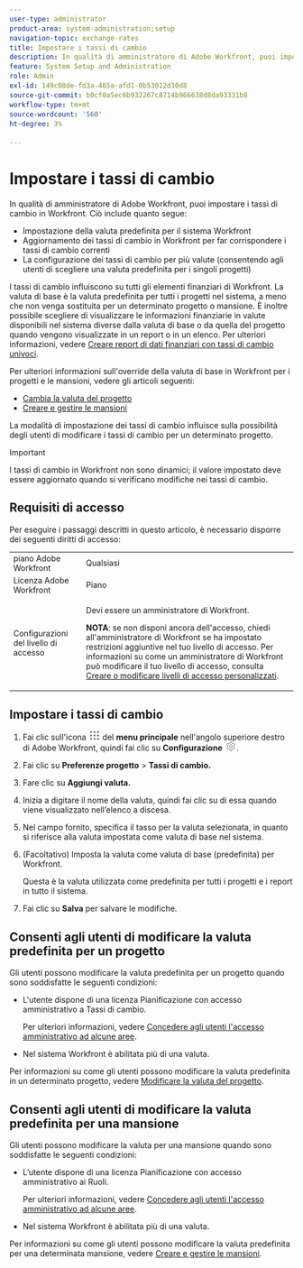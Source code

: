 ```yaml
---
user-type: administrator
product-area: system-administration;setup
navigation-topic: exchange-rates
title: Impostare i tassi di cambio
description: In qualità di amministratore di Adobe Workfront, puoi impostare i tassi di cambio in Workfront.
feature: System Setup and Administration
role: Admin
exl-id: 149c08de-fd3a-465a-afd1-0b53012d30d8
source-git-commit: b0cf0a5ec6b932267c8714b966638d8da93331b8
workflow-type: tm+mt
source-wordcount: '560'
ht-degree: 3%

---
```


# Impostare i tassi di cambio

<!--
<p data-mc-conditions="QuicksilverOrClassic.Draft mode">*** DON'T DELETE, DRAFT OR HIDE THIS ARTICLE. IT IS LINKED TO THE PRODUCT, THROUGH THE CONTEXT SENSITIVE HELP LINKS. **</p>
-->

In qualità di amministratore di Adobe Workfront, puoi impostare i tassi di cambio in Workfront. Ciò include quanto segue:

* Impostazione della valuta predefinita per il sistema Workfront
* Aggiornamento dei tassi di cambio in Workfront per far corrispondere i tassi di cambio correnti
* La configurazione dei tassi di cambio per più valute (consentendo agli utenti di scegliere una valuta predefinita per i singoli progetti)

I tassi di cambio influiscono su tutti gli elementi finanziari di Workfront. La valuta di base è la valuta predefinita per tutti i progetti nel sistema, a meno che non venga sostituita per un determinato progetto o mansione. È inoltre possibile scegliere di visualizzare le informazioni finanziarie in valute disponibili nel sistema diverse dalla valuta di base o da quella del progetto quando vengono visualizzate in un report o in un elenco. Per ulteriori informazioni, vedere [Creare report di dati finanziari con tassi di cambio univoci](../../../reports-and-dashboards/reports/creating-and-managing-reports/create-financial-data-reports-unique-exchange-rates.md).

Per ulteriori informazioni sull&#39;override della valuta di base in Workfront per i progetti e le mansioni, vedere gli articoli seguenti:

* [Cambia la valuta del progetto](../../../manage-work/projects/project-finances/change-project-currency.md)
* [Creare e gestire le mansioni](../../../administration-and-setup/set-up-workfront/organizational-setup/create-manage-job-roles.md)

La modalità di impostazione dei tassi di cambio influisce sulla possibilità degli utenti di modificare i tassi di cambio per un determinato progetto.

>[!IMPORTANT]
>
>I tassi di cambio in Workfront non sono dinamici; il valore impostato deve essere aggiornato quando si verificano modifiche nei tassi di cambio.

## Requisiti di accesso

Per eseguire i passaggi descritti in questo articolo, è necessario disporre dei seguenti diritti di accesso:

<table style="table-layout:auto"> 
 <col> 
 <col> 
 <tbody> 
  <tr> 
   <td role="rowheader">piano Adobe Workfront</td> 
   <td>Qualsiasi</td> 
  </tr> 
  <tr> 
   <td role="rowheader">Licenza Adobe Workfront</td> 
   <td>Piano</td> 
  </tr> 
  <tr> 
   <td role="rowheader">Configurazioni del livello di accesso</td> 
   <td> <p>Devi essere un amministratore di Workfront.</p> <p><b>NOTA</b>: se non disponi ancora dell'accesso, chiedi all'amministratore di Workfront se ha impostato restrizioni aggiuntive nel tuo livello di accesso. Per informazioni su come un amministratore di Workfront può modificare il tuo livello di accesso, consulta <a href="../../../administration-and-setup/add-users/configure-and-grant-access/create-modify-access-levels.md" class="MCXref xref">Creare o modificare livelli di accesso personalizzati</a>.</p> </td> 
  </tr> 
 </tbody> 
</table>

## Impostare i tassi di cambio

1. Fai clic sull&#39;icona ![](assets/main-menu-icon.png) del **menu principale** nell&#39;angolo superiore destro di Adobe Workfront, quindi fai clic su **Configurazione** ![](assets/gear-icon-settings.png).

1. Fai clic su **Preferenze progetto** > **Tassi di cambio.**

1. Fare clic su **Aggiungi valuta.**
1. Inizia a digitare il nome della valuta, quindi fai clic su di essa quando viene visualizzato nell’elenco a discesa.

1. Nel campo fornito, specifica il tasso per la valuta selezionata, in quanto si riferisce alla valuta impostata come valuta di base nel sistema.
1. (Facoltativo) Imposta la valuta come valuta di base (predefinita) per Workfront.

   Questa è la valuta utilizzata come predefinita per tutti i progetti e i report in tutto il sistema.

1. Fai clic su **Salva** per salvare le modifiche.

## Consenti agli utenti di modificare la valuta predefinita per un progetto

Gli utenti possono modificare la valuta predefinita per un progetto quando sono soddisfatte le seguenti condizioni:

* L&#39;utente dispone di una licenza Pianificazione con accesso amministrativo a Tassi di cambio.

  Per ulteriori informazioni, vedere [Concedere agli utenti l&#39;accesso amministrativo ad alcune aree](../../../administration-and-setup/add-users/configure-and-grant-access/grant-users-admin-access-certain-areas.md).

* Nel sistema Workfront è abilitata più di una valuta.

Per informazioni su come gli utenti possono modificare la valuta predefinita in un determinato progetto, vedere [Modificare la valuta del progetto](../../../manage-work/projects/project-finances/change-project-currency.md).

## Consenti agli utenti di modificare la valuta predefinita per una mansione

Gli utenti possono modificare la valuta per una mansione quando sono soddisfatte le seguenti condizioni:

* L’utente dispone di una licenza Pianificazione con accesso amministrativo ai Ruoli.

  Per ulteriori informazioni, vedere [Concedere agli utenti l&#39;accesso amministrativo ad alcune aree](../../../administration-and-setup/add-users/configure-and-grant-access/grant-users-admin-access-certain-areas.md).

* Nel sistema Workfront è abilitata più di una valuta.

Per informazioni su come gli utenti possono modificare la valuta predefinita per una determinata mansione, vedere [Creare e gestire le mansioni](../../../administration-and-setup/set-up-workfront/organizational-setup/create-manage-job-roles.md).
